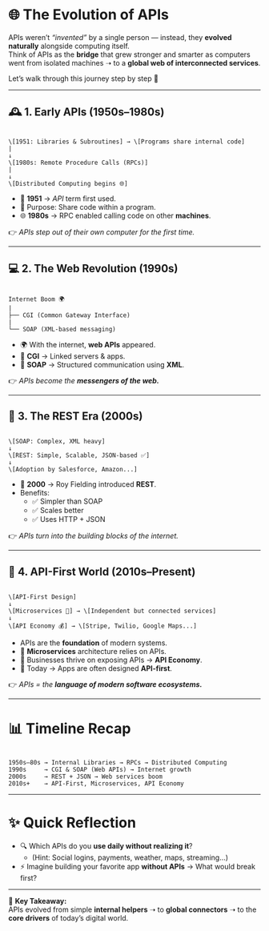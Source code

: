 
# 🌐 The Evolution of APIs  

APIs weren’t *“invented”* by a single person — instead, they **evolved naturally** alongside computing itself.  
Think of APIs as the **bridge** that grew stronger and smarter as computers went from isolated machines ➝ to a **global web of interconnected services**.  

Let’s walk through this journey step by step 🚀  

---

## 🕰️ 1. Early APIs (1950s–1980s)  
```

\[1951: Libraries & Subroutines] → \[Programs share internal code]
|
↓
\[1980s: Remote Procedure Calls (RPCs)]
|
↓
\[Distributed Computing begins 🌐]

```

- 📌 **1951** → *API* term first used.  
- 🧩 Purpose: Share code within a program.  
- 🌐 **1980s** → RPC enabled calling code on other **machines**.  

👉 *APIs step out of their own computer for the first time.*  

---

## 💻 2. The Web Revolution (1990s)  
```

Internet Boom 🌍
|
├── CGI (Common Gateway Interface)
|
└── SOAP (XML-based messaging)

```

- 🌍 With the internet, **web APIs** appeared.  
- 🔹 **CGI** → Linked servers & apps.  
- 🔹 **SOAP** → Structured communication using **XML**.  

👉 *APIs become the **messengers of the web.***  

---

## 🔗 3. The REST Era (2000s)  
```

\[SOAP: Complex, XML heavy]
↓
\[REST: Simple, Scalable, JSON-based ✅]
↓
\[Adoption by Salesforce, Amazon...]

```

- 📖 **2000** → Roy Fielding introduced **REST**.  
- Benefits:  
  - ✅ Simpler than SOAP  
  - ✅ Scales better  
  - ✅ Uses HTTP + JSON  

👉 *APIs turn into the building blocks of the internet.*  

---

## 🚀 4. API-First World (2010s–Present)  
```

\[API-First Design]
↓
\[Microservices 🧩] → \[Independent but connected services]
↓
\[API Economy 💰] → \[Stripe, Twilio, Google Maps...]

```

- APIs are the **foundation** of modern systems.  
- 🔹 **Microservices** architecture relies on APIs.  
- 🔹 Businesses thrive on exposing APIs → **API Economy**.  
- 🔹 Today → Apps are often designed **API-first**.  

👉 *APIs = the **language of modern software ecosystems.***  

---

# 📊 Timeline Recap  

```

1950s–80s → Internal Libraries → RPCs → Distributed Computing
1990s     → CGI & SOAP (Web APIs) → Internet growth
2000s     → REST + JSON → Web services boom
2010s+    → API-First, Microservices, API Economy

```

---

# ✨ Quick Reflection  
- 🔍 Which APIs do you **use daily without realizing it**?  
  - (Hint: Social logins, payments, weather, maps, streaming...)  
- ⚡ Imagine building your favorite app **without APIs** → What would break first?  

---

📌 **Key Takeaway:**  
APIs evolved from simple **internal helpers** ➝ to **global connectors** ➝ to the **core drivers** of today’s digital world.  





